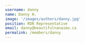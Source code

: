```yaml
---
username: danny
name: Danny H.
image: '/images/authors/danny.jpg'
position: RDN Representative
email: danny@beautifulnanaimo.ca
permalink: /members/danny
---
```

